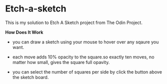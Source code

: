 # Etch-a-sketch

This is my solution to Etch A Sketch project from The Odin Project.

**How Does It Work**
- you can draw a sketch using your mouse to hover over any sqaure you want.

- each move adds 10% opacity to the square.so exactly ten moves, no matter how small, gives the square full opavity.

- you can select the number of squares per side by click the button above the sketch board.

